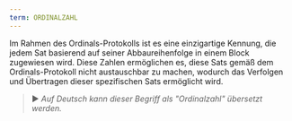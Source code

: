 ```yaml
---
term: ORDINALZAHL
---
```


Im Rahmen des Ordinals-Protokolls ist es eine einzigartige Kennung, die jedem Sat basierend auf seiner Abbaureihenfolge in einem Block zugewiesen wird. Diese Zahlen ermöglichen es, diese Sats gemäß dem Ordinals-Protokoll nicht austauschbar zu machen, wodurch das Verfolgen und Übertragen dieser spezifischen Sats ermöglicht wird.

> ► *Auf Deutsch kann dieser Begriff als "Ordinalzahl" übersetzt werden.*